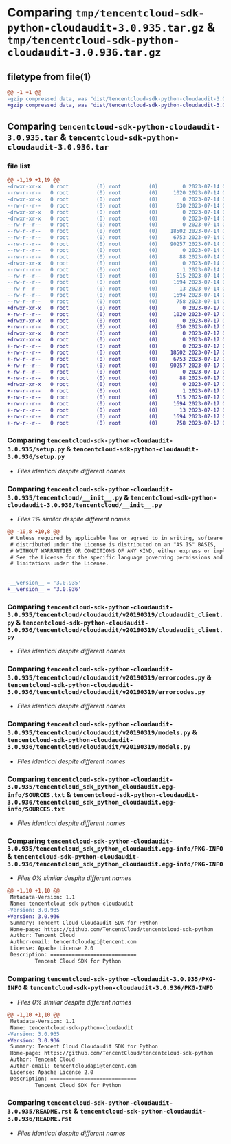 # Comparing `tmp/tencentcloud-sdk-python-cloudaudit-3.0.935.tar.gz` & `tmp/tencentcloud-sdk-python-cloudaudit-3.0.936.tar.gz`

## filetype from file(1)

```diff
@@ -1 +1 @@
-gzip compressed data, was "dist/tencentcloud-sdk-python-cloudaudit-3.0.935.tar", last modified: Fri Jul 14 00:20:14 2023, max compression
+gzip compressed data, was "dist/tencentcloud-sdk-python-cloudaudit-3.0.936.tar", last modified: Mon Jul 17 00:21:08 2023, max compression
```

## Comparing `tencentcloud-sdk-python-cloudaudit-3.0.935.tar` & `tencentcloud-sdk-python-cloudaudit-3.0.936.tar`

### file list

```diff
@@ -1,19 +1,19 @@
-drwxr-xr-x   0 root         (0) root         (0)        0 2023-07-14 00:20:14.000000 tencentcloud-sdk-python-cloudaudit-3.0.935/
--rw-r--r--   0 root         (0) root         (0)     1020 2023-07-14 00:20:14.000000 tencentcloud-sdk-python-cloudaudit-3.0.935/setup.py
-drwxr-xr-x   0 root         (0) root         (0)        0 2023-07-14 00:20:14.000000 tencentcloud-sdk-python-cloudaudit-3.0.935/tencentcloud/
--rw-r--r--   0 root         (0) root         (0)      630 2023-07-14 00:20:14.000000 tencentcloud-sdk-python-cloudaudit-3.0.935/tencentcloud/__init__.py
-drwxr-xr-x   0 root         (0) root         (0)        0 2023-07-14 00:20:14.000000 tencentcloud-sdk-python-cloudaudit-3.0.935/tencentcloud/cloudaudit/
-drwxr-xr-x   0 root         (0) root         (0)        0 2023-07-14 00:20:14.000000 tencentcloud-sdk-python-cloudaudit-3.0.935/tencentcloud/cloudaudit/v20190319/
--rw-r--r--   0 root         (0) root         (0)        0 2023-07-14 00:20:14.000000 tencentcloud-sdk-python-cloudaudit-3.0.935/tencentcloud/cloudaudit/v20190319/__init__.py
--rw-r--r--   0 root         (0) root         (0)    18502 2023-07-14 00:20:14.000000 tencentcloud-sdk-python-cloudaudit-3.0.935/tencentcloud/cloudaudit/v20190319/cloudaudit_client.py
--rw-r--r--   0 root         (0) root         (0)     6753 2023-07-14 00:20:14.000000 tencentcloud-sdk-python-cloudaudit-3.0.935/tencentcloud/cloudaudit/v20190319/errorcodes.py
--rw-r--r--   0 root         (0) root         (0)    90257 2023-07-14 00:20:14.000000 tencentcloud-sdk-python-cloudaudit-3.0.935/tencentcloud/cloudaudit/v20190319/models.py
--rw-r--r--   0 root         (0) root         (0)        0 2023-07-14 00:20:14.000000 tencentcloud-sdk-python-cloudaudit-3.0.935/tencentcloud/cloudaudit/__init__.py
--rw-r--r--   0 root         (0) root         (0)       88 2023-07-14 00:20:14.000000 tencentcloud-sdk-python-cloudaudit-3.0.935/setup.cfg
-drwxr-xr-x   0 root         (0) root         (0)        0 2023-07-14 00:20:14.000000 tencentcloud-sdk-python-cloudaudit-3.0.935/tencentcloud_sdk_python_cloudaudit.egg-info/
--rw-r--r--   0 root         (0) root         (0)        1 2023-07-14 00:20:14.000000 tencentcloud-sdk-python-cloudaudit-3.0.935/tencentcloud_sdk_python_cloudaudit.egg-info/dependency_links.txt
--rw-r--r--   0 root         (0) root         (0)      515 2023-07-14 00:20:14.000000 tencentcloud-sdk-python-cloudaudit-3.0.935/tencentcloud_sdk_python_cloudaudit.egg-info/SOURCES.txt
--rw-r--r--   0 root         (0) root         (0)     1694 2023-07-14 00:20:14.000000 tencentcloud-sdk-python-cloudaudit-3.0.935/tencentcloud_sdk_python_cloudaudit.egg-info/PKG-INFO
--rw-r--r--   0 root         (0) root         (0)       13 2023-07-14 00:20:14.000000 tencentcloud-sdk-python-cloudaudit-3.0.935/tencentcloud_sdk_python_cloudaudit.egg-info/top_level.txt
--rw-r--r--   0 root         (0) root         (0)     1694 2023-07-14 00:20:14.000000 tencentcloud-sdk-python-cloudaudit-3.0.935/PKG-INFO
--rw-r--r--   0 root         (0) root         (0)      758 2023-07-14 00:20:14.000000 tencentcloud-sdk-python-cloudaudit-3.0.935/README.rst
+drwxr-xr-x   0 root         (0) root         (0)        0 2023-07-17 00:21:08.000000 tencentcloud-sdk-python-cloudaudit-3.0.936/
+-rw-r--r--   0 root         (0) root         (0)     1020 2023-07-17 00:21:07.000000 tencentcloud-sdk-python-cloudaudit-3.0.936/setup.py
+drwxr-xr-x   0 root         (0) root         (0)        0 2023-07-17 00:21:08.000000 tencentcloud-sdk-python-cloudaudit-3.0.936/tencentcloud/
+-rw-r--r--   0 root         (0) root         (0)      630 2023-07-17 00:21:07.000000 tencentcloud-sdk-python-cloudaudit-3.0.936/tencentcloud/__init__.py
+drwxr-xr-x   0 root         (0) root         (0)        0 2023-07-17 00:21:08.000000 tencentcloud-sdk-python-cloudaudit-3.0.936/tencentcloud/cloudaudit/
+drwxr-xr-x   0 root         (0) root         (0)        0 2023-07-17 00:21:08.000000 tencentcloud-sdk-python-cloudaudit-3.0.936/tencentcloud/cloudaudit/v20190319/
+-rw-r--r--   0 root         (0) root         (0)        0 2023-07-17 00:21:07.000000 tencentcloud-sdk-python-cloudaudit-3.0.936/tencentcloud/cloudaudit/v20190319/__init__.py
+-rw-r--r--   0 root         (0) root         (0)    18502 2023-07-17 00:21:07.000000 tencentcloud-sdk-python-cloudaudit-3.0.936/tencentcloud/cloudaudit/v20190319/cloudaudit_client.py
+-rw-r--r--   0 root         (0) root         (0)     6753 2023-07-17 00:21:07.000000 tencentcloud-sdk-python-cloudaudit-3.0.936/tencentcloud/cloudaudit/v20190319/errorcodes.py
+-rw-r--r--   0 root         (0) root         (0)    90257 2023-07-17 00:21:07.000000 tencentcloud-sdk-python-cloudaudit-3.0.936/tencentcloud/cloudaudit/v20190319/models.py
+-rw-r--r--   0 root         (0) root         (0)        0 2023-07-17 00:21:07.000000 tencentcloud-sdk-python-cloudaudit-3.0.936/tencentcloud/cloudaudit/__init__.py
+-rw-r--r--   0 root         (0) root         (0)       88 2023-07-17 00:21:08.000000 tencentcloud-sdk-python-cloudaudit-3.0.936/setup.cfg
+drwxr-xr-x   0 root         (0) root         (0)        0 2023-07-17 00:21:08.000000 tencentcloud-sdk-python-cloudaudit-3.0.936/tencentcloud_sdk_python_cloudaudit.egg-info/
+-rw-r--r--   0 root         (0) root         (0)        1 2023-07-17 00:21:08.000000 tencentcloud-sdk-python-cloudaudit-3.0.936/tencentcloud_sdk_python_cloudaudit.egg-info/dependency_links.txt
+-rw-r--r--   0 root         (0) root         (0)      515 2023-07-17 00:21:08.000000 tencentcloud-sdk-python-cloudaudit-3.0.936/tencentcloud_sdk_python_cloudaudit.egg-info/SOURCES.txt
+-rw-r--r--   0 root         (0) root         (0)     1694 2023-07-17 00:21:08.000000 tencentcloud-sdk-python-cloudaudit-3.0.936/tencentcloud_sdk_python_cloudaudit.egg-info/PKG-INFO
+-rw-r--r--   0 root         (0) root         (0)       13 2023-07-17 00:21:08.000000 tencentcloud-sdk-python-cloudaudit-3.0.936/tencentcloud_sdk_python_cloudaudit.egg-info/top_level.txt
+-rw-r--r--   0 root         (0) root         (0)     1694 2023-07-17 00:21:08.000000 tencentcloud-sdk-python-cloudaudit-3.0.936/PKG-INFO
+-rw-r--r--   0 root         (0) root         (0)      758 2023-07-17 00:21:07.000000 tencentcloud-sdk-python-cloudaudit-3.0.936/README.rst
```

### Comparing `tencentcloud-sdk-python-cloudaudit-3.0.935/setup.py` & `tencentcloud-sdk-python-cloudaudit-3.0.936/setup.py`

 * *Files identical despite different names*

### Comparing `tencentcloud-sdk-python-cloudaudit-3.0.935/tencentcloud/__init__.py` & `tencentcloud-sdk-python-cloudaudit-3.0.936/tencentcloud/__init__.py`

 * *Files 1% similar despite different names*

```diff
@@ -10,8 +10,8 @@
 # Unless required by applicable law or agreed to in writing, software
 # distributed under the License is distributed on an "AS IS" BASIS,
 # WITHOUT WARRANTIES OR CONDITIONS OF ANY KIND, either express or implied.
 # See the License for the specific language governing permissions and
 # limitations under the License.
 
 
-__version__ = '3.0.935'
+__version__ = '3.0.936'
```

### Comparing `tencentcloud-sdk-python-cloudaudit-3.0.935/tencentcloud/cloudaudit/v20190319/cloudaudit_client.py` & `tencentcloud-sdk-python-cloudaudit-3.0.936/tencentcloud/cloudaudit/v20190319/cloudaudit_client.py`

 * *Files identical despite different names*

### Comparing `tencentcloud-sdk-python-cloudaudit-3.0.935/tencentcloud/cloudaudit/v20190319/errorcodes.py` & `tencentcloud-sdk-python-cloudaudit-3.0.936/tencentcloud/cloudaudit/v20190319/errorcodes.py`

 * *Files identical despite different names*

### Comparing `tencentcloud-sdk-python-cloudaudit-3.0.935/tencentcloud/cloudaudit/v20190319/models.py` & `tencentcloud-sdk-python-cloudaudit-3.0.936/tencentcloud/cloudaudit/v20190319/models.py`

 * *Files identical despite different names*

### Comparing `tencentcloud-sdk-python-cloudaudit-3.0.935/tencentcloud_sdk_python_cloudaudit.egg-info/SOURCES.txt` & `tencentcloud-sdk-python-cloudaudit-3.0.936/tencentcloud_sdk_python_cloudaudit.egg-info/SOURCES.txt`

 * *Files identical despite different names*

### Comparing `tencentcloud-sdk-python-cloudaudit-3.0.935/tencentcloud_sdk_python_cloudaudit.egg-info/PKG-INFO` & `tencentcloud-sdk-python-cloudaudit-3.0.936/tencentcloud_sdk_python_cloudaudit.egg-info/PKG-INFO`

 * *Files 0% similar despite different names*

```diff
@@ -1,10 +1,10 @@
 Metadata-Version: 1.1
 Name: tencentcloud-sdk-python-cloudaudit
-Version: 3.0.935
+Version: 3.0.936
 Summary: Tencent Cloud Cloudaudit SDK for Python
 Home-page: https://github.com/TencentCloud/tencentcloud-sdk-python
 Author: Tencent Cloud
 Author-email: tencentcloudapi@tencent.com
 License: Apache License 2.0
 Description: ============================
         Tencent Cloud SDK for Python
```

### Comparing `tencentcloud-sdk-python-cloudaudit-3.0.935/PKG-INFO` & `tencentcloud-sdk-python-cloudaudit-3.0.936/PKG-INFO`

 * *Files 0% similar despite different names*

```diff
@@ -1,10 +1,10 @@
 Metadata-Version: 1.1
 Name: tencentcloud-sdk-python-cloudaudit
-Version: 3.0.935
+Version: 3.0.936
 Summary: Tencent Cloud Cloudaudit SDK for Python
 Home-page: https://github.com/TencentCloud/tencentcloud-sdk-python
 Author: Tencent Cloud
 Author-email: tencentcloudapi@tencent.com
 License: Apache License 2.0
 Description: ============================
         Tencent Cloud SDK for Python
```

### Comparing `tencentcloud-sdk-python-cloudaudit-3.0.935/README.rst` & `tencentcloud-sdk-python-cloudaudit-3.0.936/README.rst`

 * *Files identical despite different names*

